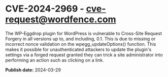 # CVE-2024-2969 - cve-request@wordfence.com

The WP-Eggdrop plugin for WordPress is vulnerable to Cross-Site Request Forgery in all versions up to, and including, 0.1. This is due to missing or incorrect nonce validation on the wpegg_updateOptions() function. This makes it possible for unauthenticated attackers to update the plugin's settings via a forged request granted they can trick a site administrator into performing an action such as clicking on a link.

**Publish date:** 2024-03-29
